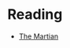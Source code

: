 # Reading

<div>
  
<!-- GOODREADS_READING_FULL:START -->
- [The Martian](https://www.goodreads.com/review/show/4619856788?utm_medium=api&utm_source=rss)
<!-- GOODREADS_READING_FULL:END -->

 </div>
